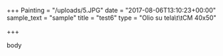 +++
Painting = "/uploads/5.JPG"
date = "2017-08-06T13:10:23+00:00"
sample_text = "sample"
title = "test6"
type = "Olio su tela\t\tCM 40x50"

+++


body